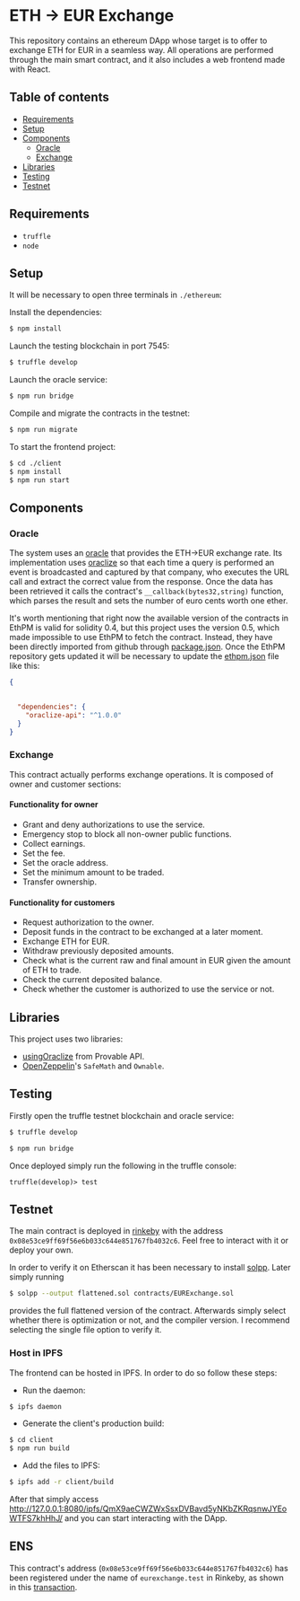 # ETH -> EUR Exchange

This repository contains an ethereum DApp whose target is to offer to exchange ETH for EUR in a seamless way.
All operations are performed through the main smart contract, and it also includes a web frontend made with React.



## Table of contents

- [Requirements](#requirements)
- [Setup](#setup)
- [Components](#components)
    - [Oracle](#oracle)
    - [Exchange](#exchange)
- [Libraries](#libraries)
- [Testing](#testing)
- [Testnet](#testnet)



## Requirements

- `truffle`
- `node`



## Setup

It will be necessary to open three terminals in `./ethereum`:

Install the dependencies:

```bash
$ npm install
```

Launch the testing blockchain in port 7545:

```bash
$ truffle develop
```

Launch the oracle service:

```bash
$ npm run bridge
```

Compile and migrate the contracts in the testnet:

```bash
$ npm run migrate
```

To start the frontend project:

```bash
$ cd ./client
$ npm install
$ npm run start
```



## Components


### Oracle

The system uses an [oracle](ethereum/contracts/EUROracle.sol) that provides the ETH->EUR exchange rate.
Its implementation uses [oraclize](https://docs.provable.xyz/) so that each time a query is performed an event is
broadcasted and captured by that company, who executes the URL call and extract the correct value from the response.
Once the data has been retrieved it calls the contract's ``__callback(bytes32,string)`` function, which parses the
result and sets the number of euro cents worth one ether.

It's worth mentioning that right now the available version of the contracts in EthPM is valid for solidity 0.4, but
this project uses the version 0.5, which made impossible to use EthPM to fetch the contract. Instead, they have been
directly imported from github through [package.json](./ethereum/package.json). Once the EthPM repository gets updated
it will be necessary to update the [ethpm.json](./ethereum/ethpm.json) file like this:

```json
{

  
  "dependencies": {
    "oraclize-api": "^1.0.0"
  }
}
```

### Exchange

This contract actually performs exchange operations. It is composed of owner and customer sections:

#### Functionality for owner

- Grant and deny authorizations to use the service.
- Emergency stop to block all non-owner public functions.
- Collect earnings.
- Set the fee.
- Set the oracle address.
- Set the minimum amount to be traded.
- Transfer ownership.

#### Functionality for customers

- Request authorization to the owner.
- Deposit funds in the contract to be exchanged at a later moment.
- Exchange ETH for EUR.
- Withdraw previously deposited amounts.
- Check what is the current raw and final amount in EUR given the amount of ETH to trade.
- Check the current deposited balance.
- Check whether the customer is authorized to use the service or not.
 


## Libraries

This project uses two libraries:

- [usingOraclize](https://github.com/provable-things/ethereum-api/blob/master/oraclizeAPI_0.5.sol) from Provable API.
- [OpenZeppelin](https://github.com/OpenZeppelin/openzeppelin-contracts)'s `SafeMath` and `Ownable`. 


## Testing

Firstly open the truffle testnet blockchain and oracle service:

```bash
$ truffle develop 
```

```bash
$ npm run bridge
```

Once deployed simply run the following in the truffle console:

```
truffle(develop)> test
```


## Testnet

The main contract is deployed in [rinkeby](https://rinkeby.etherscan.io/address/0x08E53CE9ff69f56E6B033c644e851767fb4032c6)
with the address ``0x08e53ce9ff69f56e6b033c644e851767fb4032c6``.
Feel free to interact with it or deploy your own.

In order to verify it on Etherscan it has been necessary to install [solpp](https://github.com/merklejerk/solpp). Later simply running

```bash
$ solpp --output flattened.sol contracts/EURExchange.sol
```

provides the full flattened version of the contract. Afterwards simply select whether there is optimization or not, and 
the compiler version. I recommend selecting the single file option to verify it.

### Host in IPFS

The frontend can be hosted in IPFS. In order to do so follow these steps:

- Run the daemon:

```bash
$ ipfs daemon
```

- Generate the client's production build:

```bash
$ cd client
$ npm run build
```

- Add the files to IPFS:

```bash
$ ipfs add -r client/build
```

After that simply access http://127.0.0.1:8080/ipfs/QmX9aeCWZWxSsxDVBavd5yNKbZKRqsnwJYEoWTFS7khHhJ/ and you can
start interacting with the DApp.


## ENS

This contract's address (`0x08e53ce9ff69f56e6b033c644e851767fb4032c6`) has been registered under the name of
``eurexchange.test`` in Rinkeby, as shown in this
[transaction](https://rinkeby.etherscan.io/tx/0x59d7bdf0b3f247218ee54be55d696797d8b72f96635f43eb8b69215dff575dad).